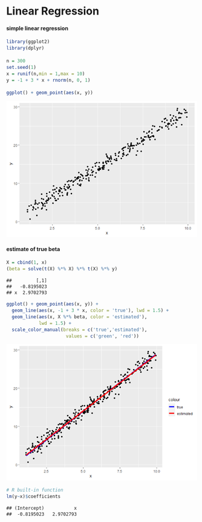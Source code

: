 Linear Regression
================

#### simple linear regression

``` r
library(ggplot2)
library(dplyr)

n = 300
set.seed(1)
x = runif(n,min = 1,max = 10)
y = -1 + 3 * x + rnorm(n, 0, 1)

ggplot() + geom_point(aes(x, y))
```

![](Linear-Regression_files/figure-gfm/unnamed-chunk-1-1.png)<!-- -->

#### estimate of true beta

``` r
X = cbind(1, x)
(beta = solve(t(X) %*% X) %*% t(X) %*% y)
```

    ##         [,1]
    ##   -0.8195023
    ## x  2.9702793

``` r
ggplot() + geom_point(aes(x, y)) + 
  geom_line(aes(x, -1 + 3 * x, color = 'true'), lwd = 1.5) + 
  geom_line(aes(x, X %*% beta, color = 'estimated'),
            lwd = 1.5) + 
  scale_color_manual(breaks = c('true','estimated'),
                      values = c('green', 'red'))
```

![](Linear-Regression_files/figure-gfm/unnamed-chunk-2-1.png)<!-- -->

``` r
# R built-in function 
lm(y~x)$coefficients
```

    ## (Intercept)           x 
    ##  -0.8195023   2.9702793

